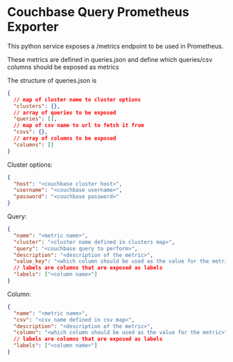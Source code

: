 # Couchbase Query Prometheus Exporter

This python service exposes a /metrics endpoint to be used in Prometheus.

These metrics are defined in queries.json and define which queries/csv columns should be exposed as metrics

The structure of queries.json is

```json
{
  // map of cluster name to cluster options
  "clusters": {},
  // array of queries to be exposed
  "queries": [],
  // map of csv name to url to fetch it from
  "csvs": {},
  // array of columns to be exposed
  "columns": []
}
```

Cluster options:

```json
{
  "host": "<couchbase cluster host>",
  "username": "<couchbase username>",
  "password": "<couchbase password>"
}
```

Query:

```json
{
  "name": "<metric name>",
  "cluster": "<cluster name defined in clusters map>",
  "query": "<couchbase query to perform>",
  "description": "<description of the metric>",
  "value_key": "<which column should be used as the value for the metric>",
  // labels are columns that are exposed as labels
  "labels": ["<column name>"]
}
```


Column:

```json
{
  "name": "<metric name>",
  "csv": "<csv name defined in csv map>",
  "description": "<description of the metric>",
  "column": "<which column should be used as the value for the metric>",
  // labels are columns that are exposed as labels
  "labels": ["<column name>"]
}
```